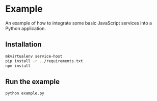 Example
=======

An example of how to integrate some basic JavaScript services into a Python application.


Installation
------------

```bash
mkvirtualenv service-host
pip install -r ../requirements.txt
npm install
```


Run the example
---------------

```bash
python example.py
```